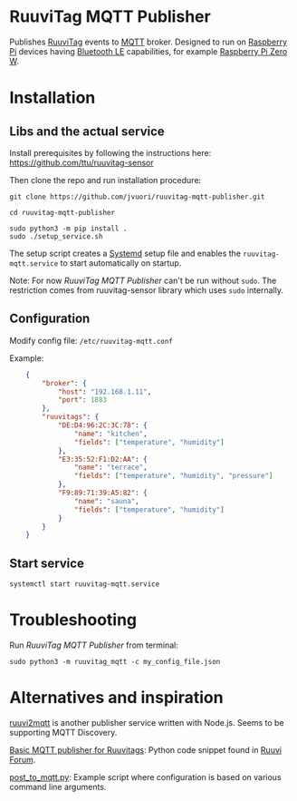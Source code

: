 # RuuviTag MQTT Publisher

Publishes [RuuviTag](https://ruuvi.com/) events to [MQTT](https://mqtt.org/) broker. Designed to run on [Raspberry Pi](https://www.raspberrypi.org/) devices having [Bluetooth LE](https://en.wikipedia.org/wiki/Bluetooth_Low_Energy) capabilities, for example [Raspberry Pi Zero W](https://www.raspberrypi.org/products/raspberry-pi-zero/).

# Installation

## Libs and the actual service

Install prerequisites by following the instructions here:
https://github.com/ttu/ruuvitag-sensor

Then clone the repo and run installation procedure:

    git clone https://github.com/jvuori/ruuvitag-mqtt-publisher.git

    cd ruuvitag-mqtt-publisher

    sudo python3 -m pip install .
    sudo ./setup_service.sh

The setup script creates a [Systemd](https://www.freedesktop.org/wiki/Software/systemd/) setup file and enables the ```ruuvitag-mqtt.service``` to start automatically on startup.

Note: For now _RuuviTag MQTT Publisher_ can't be run without ```sudo```. The restriction comes from ruuvitag-sensor library which uses ```sudo``` internally.


## Configuration

Modify config file: ```/etc/ruuvitag-mqtt.conf```

Example:

```json
    {
        "broker": {
            "host": "192.168.1.11",
            "port": 1883
        },
        "ruuvitags": {
            "DE:D4:96:2C:3C:78": {
                "name": "kitchen",
                "fields": ["temperature", "humidity"]
            },
            "E3:35:52:F1:D2:AA": {
                "name": "terrace",
                "fields": ["temperature", "humidity", "pressure"]
            },
            "F9:89:71:39:A5:82": {
                "name": "sauna",
                "fields": ["temperature", "humidity"]
            }
        }
    }
```


## Start service

    systemctl start ruuvitag-mqtt.service


# Troubleshooting

Run _RuuviTag MQTT Publisher_ from terminal:

    sudo python3 -m ruuvitag_mqtt -c my_config_file.json


# Alternatives and inspiration

[ruuvi2mqtt](https://github.com/ppetru/ruuvi2mqtt) is another publisher service written with Node.js. Seems to be supporting MQTT Discovery.

[Basic MQTT publisher for Ruuvitags](https://f.ruuvi.com/t/basic-mqtt-publisher-for-ruuvitags/3978): Python code snippet found in [Ruuvi Forum](https://f.ruuvi.com/).

[post_to_mqtt.py](https://github.com/ttu/ruuvitag-sensor/blob/master/examples/post_to_mqtt.py): Example script where configuration is based on various command line arguments.
